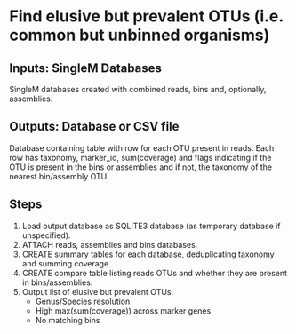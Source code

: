 # Find elusive but prevalent OTUs (i.e. common but unbinned organisms)

## Inputs: SingleM Databases

SingleM databases created with combined reads, bins and, optionally, assemblies.

## Outputs: Database or CSV file

Database containing table with row for each OTU present in reads. Each row has
taxonomy, marker_id, sum(coverage) and flags indicating if the OTU is present
in the bins or assemblies and if not, the taxonomy of the nearest bin/assembly OTU.

## Steps

1. Load output database as SQLITE3 database (as temporary database if unspecified).
1. ATTACH reads, assemblies and bins databases.
1. CREATE summary tables for each database, deduplicating taxonomy and summing coverage.
1. CREATE compare table listing reads OTUs and whether they are present in bins/assemblies.
1. Output list of elusive but prevalent OTUs.
   - Genus/Species resolution
   - High max(sum(coverage)) across marker genes
   - No matching bins
